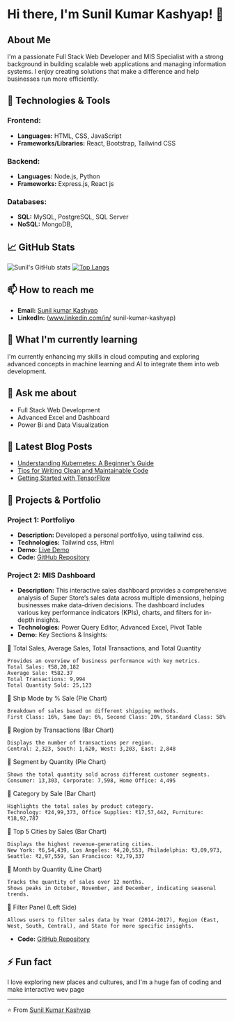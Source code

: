 # Hi there, I'm Sunil Kumar Kashyap! 👋

## About Me
I'm a passionate Full Stack Web Developer and MIS Specialist with a strong background in building scalable web applications and managing information systems. I enjoy creating solutions that make a difference and help businesses run more efficiently.

## 🔧 Technologies & Tools
### Frontend:
- **Languages:** HTML, CSS, JavaScript
- **Frameworks/Libraries:** React,  Bootstrap, Tailwind CSS

### Backend:
- **Languages:** Node.js, Python
- **Frameworks:** Express.js, React js

### Databases:
- **SQL:** MySQL, PostgreSQL, SQL Server
- **NoSQL:** MongoDB, 

## 📈 GitHub Stats
![Sunil's GitHub stats](https://github-readme-stats.vercel.app/api?username=kumarsunilkashyap&show_icons=true&theme=radical)
[![Top Langs](https://github-readme-stats.vercel.app/api/top-langs/?username=kumarsunilkashyap&layout=compact&theme=radical)](https://github.com/anuraghazra/github-readme-stats)

## 📫 How to reach me
- **Email:** [Sunil kumar Kashyap](mailto:sitapuruniversal@gmail.com)
- **LinkedIn:** (www.linkedin.com/in/
sunil-kumar-kashyap)


## 🌱 What I'm currently learning
I'm currently enhancing my skills in cloud computing and exploring advanced concepts in machine learning and AI to integrate them into web development.

## 💬 Ask me about
- Full Stack Web Development
- Advanced Excel and Dashboard
- Power Bi and Data Visualization

## 📝 Latest Blog Posts
<!-- BLOG-POST-LIST:START -->
- [Understanding Kubernetes: A Beginner's Guide](https://example.com/blog/kubernetes-guide)
- [Tips for Writing Clean and Maintainable Code](https://example.com/blog/clean-code)
- [Getting Started with TensorFlow](https://example.com/blog/tensorflow-start)
<!-- BLOG-POST-LIST:END -->

## 🎯 Projects & Portfolio
### Project 1: Portfoliyo
- **Description:** Developed a personal portfoliyo, using tailwind css.
- **Technologies:** Tailwind css, Html
- **Demo:** [Live Demo](https://kumarsunilkashyap.github.io/My_Portfoliyo)
- **Code:** [GitHub Repository](https://github.com/kumarsunilkashyap/My_Portfoliyo)

### Project 2: MIS Dashboard
- **Description:** This interactive sales dashboard provides a comprehensive analysis of Super Store’s sales data across multiple dimensions, helping businesses make data-driven decisions. The dashboard includes various key performance indicators (KPIs), charts, and filters for in-depth insights.
- **Technologies:** Power Query Editor, Advanced Excel, Pivot Table
- **Demo:** Key Sections & Insights:

🔹 Total Sales, Average Sales, Total Transactions, and Total Quantity

    Provides an overview of business performance with key metrics.
    Total Sales: ₹58,20,182
    Average Sale: ₹582.37
    Total Transactions: 9,994
    Total Quantity Sold: 25,123

🔹 Ship Mode by % Sale (Pie Chart)

    Breakdown of sales based on different shipping methods.
    First Class: 16%, Same Day: 6%, Second Class: 20%, Standard Class: 58%

🔹 Region by Transactions (Bar Chart)

    Displays the number of transactions per region.
    Central: 2,323, South: 1,620, West: 3,203, East: 2,848

🔹 Segment by Quantity (Pie Chart)

    Shows the total quantity sold across different customer segments.
    Consumer: 13,303, Corporate: 7,598, Home Office: 4,495

🔹 Category by Sale (Bar Chart)

    Highlights the total sales by product category.
    Technology: ₹24,99,373, Office Supplies: ₹17,57,442, Furniture: ₹18,92,787

🔹 Top 5 Cities by Sales (Bar Chart)

    Displays the highest revenue-generating cities.
    New York: ₹6,54,439, Los Angeles: ₹4,20,553, Philadelphia: ₹3,09,973, Seattle: ₹2,97,559, San Francisco: ₹2,79,337

🔹 Month by Quantity (Line Chart)

    Tracks the quantity of sales over 12 months.
    Shows peaks in October, November, and December, indicating seasonal trends.

🔹 Filter Panel (Left Side)

    Allows users to filter sales data by Year (2014-2017), Region (East, West, South, Central), and State for more specific insights.
- **Code:** [GitHub Repository](https://github.com/kumarsunilkashyap/Excel-Dashboard)

## ⚡ Fun fact
I love exploring new places and cultures, and I'm a huge fan of coding and make interactive wev page

---
⭐️ From [Sunil Kumar Kashyap](https://github.com/kumarsunilkashyap)
